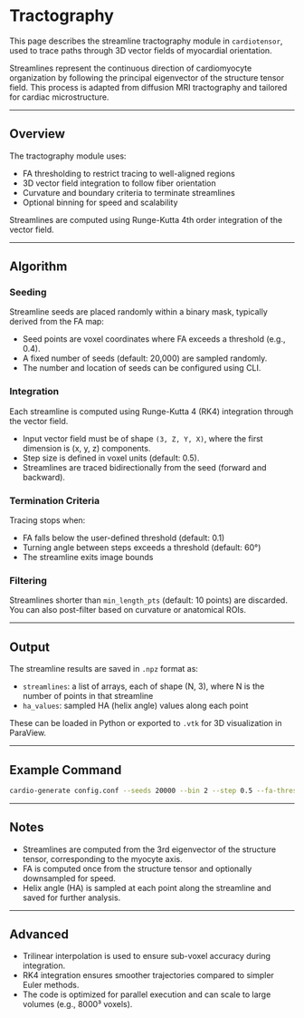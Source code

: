 # Tractography

This page describes the streamline tractography module in `cardiotensor`, used to trace paths through 3D vector fields of myocardial orientation.

Streamlines represent the continuous direction of cardiomyocyte organization by following the principal eigenvector of the structure tensor field. This process is adapted from diffusion MRI tractography and tailored for cardiac microstructure.

---

## Overview

The tractography module uses:

* FA thresholding to restrict tracing to well-aligned regions
* 3D vector field integration to follow fiber orientation
* Curvature and boundary criteria to terminate streamlines
* Optional binning for speed and scalability

Streamlines are computed using Runge-Kutta 4th order integration of the vector field.

---

## Algorithm

### Seeding

Streamline seeds are placed randomly within a binary mask, typically derived from the FA map:

* Seed points are voxel coordinates where FA exceeds a threshold (e.g., 0.4).
* A fixed number of seeds (default: 20,000) are sampled randomly.
* The number and location of seeds can be configured using CLI.

### Integration

Each streamline is computed using Runge-Kutta 4 (RK4) integration through the vector field.

* Input vector field must be of shape `(3, Z, Y, X)`, where the first dimension is (x, y, z) components.
* Step size is defined in voxel units (default: 0.5).
* Streamlines are traced bidirectionally from the seed (forward and backward).

### Termination Criteria

Tracing stops when:

* FA falls below the user-defined threshold (default: 0.1)
* Turning angle between steps exceeds a threshold (default: 60°)
* The streamline exits image bounds

### Filtering

Streamlines shorter than `min_length_pts` (default: 10 points) are discarded. You can also post-filter based on curvature or anatomical ROIs.

---

## Output

The streamline results are saved in `.npz` format as:

* `streamlines`: a list of arrays, each of shape (N, 3), where N is the number of points in that streamline
* `ha_values`: sampled HA (helix angle) values along each point

These can be loaded in Python or exported to `.vtk` for 3D visualization in ParaView.

---

## Example Command

```bash
cardio-generate config.conf --seeds 20000 --bin 2 --step 0.5 --fa-threshold 0.15 --angle 60 --min_len 10
```

---

## Notes

* Streamlines are computed from the 3rd eigenvector of the structure tensor, corresponding to the myocyte axis.
* FA is computed once from the structure tensor and optionally downsampled for speed.
* Helix angle (HA) is sampled at each point along the streamline and saved for further analysis.

---

## Advanced

* Trilinear interpolation is used to ensure sub-voxel accuracy during integration.
* RK4 integration ensures smoother trajectories compared to simpler Euler methods.
* The code is optimized for parallel execution and can scale to large volumes (e.g., 8000³ voxels).
